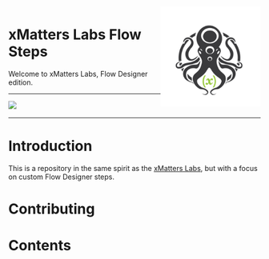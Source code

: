 <img src="media/_Final_xM_Octo-Logo-01.png" width="200" height="200" align="right">

# xMatters Labs Flow Steps
Welcome to xMatters Labs, Flow Designer edition. 


---------

<kbd>
  <img src="https://github.com/xmatters/xMatters-Labs/raw/master/media/disclaimer.png">
</kbd>

---------

# Introduction
This is a repository in the same spirit as the [xMatters Labs](https://github.com/xmatters/xMatters-Labs), but with a focus on custom Flow Designer steps. 

# Contributing

# Contents
